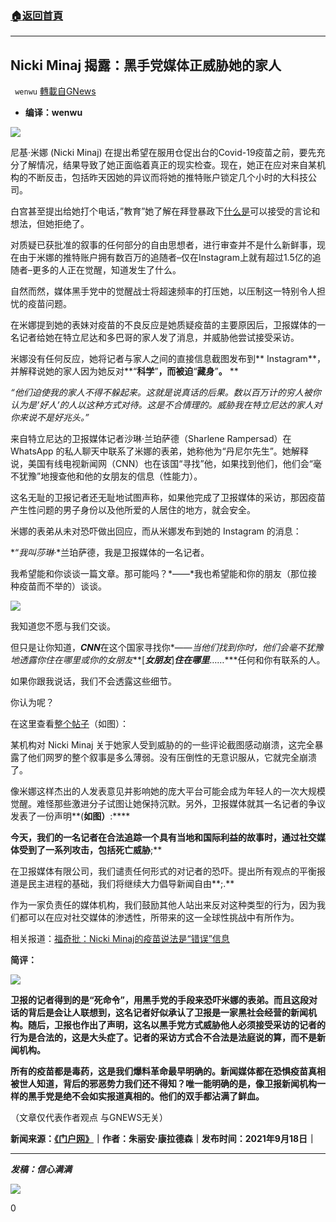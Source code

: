 ###  [:house:返回首頁](https://github.com/ourhimalayas/txt)
---


## Nicki Minaj 揭露：黑手党媒体正威胁她的家人
` wenwu` [轉載自GNews](https://gnews.org/zh-hans/1542338/)

- **编译：wenwu**


![](https://assets.gnews.org/wp-content/uploads/2021/09/tempsnip87.png)

尼基·米娜 (Nicki Minaj) 在提出希望在服用仓促出台的Covid-19疫苗之前，要先充分了解情况，结果导致了她正面临着真正的现实检查。现在，她正在应对来自某机构的不断反击，包括昨天因她的异议而将她的推特账户锁定几个小时的大科技公司。

白宫甚至提出给她打个电话，”教育”她了解在拜登暴政下[什么是](https://www.thegatewaypundit.com/2021/09/white-house-offers-nicki-minaj-educational-phone-call-set-straight-appropriate-thinking-regime/)可以接受的言论和想法，但她拒绝了。

对质疑已获批准的叙事的任何部分的自由思想者，进行审查并不是什么新鲜事，现在由于米娜的推特账户拥有数百万的追随者–仅在Instagram上就有超过1.5亿的追随者–更多的人正在觉醒，知道发生了什么。

自然而然，媒体黑手党中的觉醒战士将超速频率的打压她，以压制这一特别令人担忧的疫苗问题。

在米娜提到她的表妹对疫苗的不良反应是她质疑疫苗的主要原因后，卫报媒体的一名记者给她在特立尼达和多巴哥的家人发了消息，并威胁他尝试接受采访。

米娜没有任何反应，她将记者与家人之间的直接信息截图发布到** Instagram**，并解释说她的家人因为她反对**“**科学**”**，而被迫**“**藏身**”**。** **

*“*他们迫使我的家人不得不躲起来。这就是说真话的后果。数以百万计的穷人被你认为是*’*好人*’*的人以这种方式对待。这是不合情理的。威胁我在特立尼达的家人对你来说不是好兆头。*”*

来自特立尼达的卫报媒体记者沙琳·兰珀萨德（Sharlene Rampersad）在 WhatsApp 的私人聊天中联系了米娜的表弟，她称他为“丹尼尔先生”。她解释说，美国有线电视新闻网（CNN）也在该国“寻找”他，如果找到他们，他们会“毫不犹豫”地搜查他和他的女朋友的信息（性能力）。

这名无耻的卫报记者还无耻地试图声称，如果他完成了卫报媒体的采访，那因疫苗产生性问题的男子身份以及他所爱的人居住的地方，就会安全。

米娜的表弟从未对恐吓做出回应，而从米娜发布到她的 Instagram 的消息：

*“*我叫莎琳*·*兰珀萨德，我是卫报媒体的一名记者。

我希望能和你谈谈一篇文章。那可能吗？*——*我也希望能和你的朋友（那位接种疫苗而不举的）谈谈。

![](https://assets.gnews.org/wp-content/uploads/2021/09/unnamed-2021-09-19T132454.749.png)

我知道您不愿与我们交谈。

但只是让你知道，***CNN***在这个国家寻找你*——*当他们找到你时，他们会毫不犹豫地透露你住在哪里或你的女朋友***[***女朋友***]***住在哪里***……***任何和你有联系的人。

如果你跟我说话，我们不会透露这些细节。

你认为呢？

在这里查看[整个帖子](https://twitter.com/GraduatedBen/status/1438936828908818433?s=20)（如图）：

某机构对 Nicki Minaj 关于她家人受到威胁的的一些评论截图感动崩溃，这完全暴露了他们网罗的整个叙事是多么薄弱。没有压倒性的无意识服从，它就完全崩溃了。

像米娜这样杰出的人发表意见并影响她的庞大平台可能会成为年轻人的一次大规模觉醒。难怪那些激进分子试图让她保持沉默。另外，卫报媒体就其一名记者的争议发表了一份声明**(**如图）**:****

**今天，我们的一名记者在合法追踪一个具有当地和国际利益的故事时，通过社交媒体受到了一系列攻击，包括死亡威胁**;**

在卫报媒体有限公司，我们谴责任何形式的对记者的恐吓。提出所有观点的平衡报道是民主进程的基础，我们将继续大力倡导新闻自由**;.**

作为一家负责任的媒体机构，我们鼓励其他人站出来反对这种类型的行为，因为我们都可以在应对社交媒体的渗透性，所带来的这一全球性挑战中有所作为。

相关报道：[福奇批：Nicki Minaj的疫苗说法是“错误”信息](https://gnews.org/zh-hans/1537079/)

**简评：**

![](https://assets.gnews.org/wp-content/uploads/2021/09/unnamed-2021-09-19T132746.369.png)

**卫报的记者得到的是“死命令”，用黑手党的手段来恐吓米娜的表弟。而且这段对话的背后是会让人联想到，这名记者好似承认了卫报是一家黑社会经营的新闻机构。随后，卫报也作出了声明，这名以黑手党方式威胁他人必须接受采访的记者的行为是合法的，这是大头症了。记者的采访方式合不合法是法庭说的算，而不是新闻机构。**

**所有的疫苗都是毒药，这是我们爆料革命最早明确的。新闻媒体都在恐惧疫苗真相被世人知道，背后的邪恶势力我们还不得知？唯一能明确的是，像卫报新闻机构一样的黑手党是绝不会如实报道真相的。他们的双手都沾满了鲜血。**

（文章仅代表作者观点 与GNEWS无关）

**新闻来源：[《门户网》](https://www.thegatewaypundit.com/2021/09/crossing-line-nicki-minaj-exposes-media-mafia-posts-private-messages-reporters-threatening-family-members/)｜作者：朱丽安·康拉德森｜发布时间：2021年9月18日｜**

* * *

***发稿：信心满满***

![](https://assets.gnews.org/wp-content/uploads/2021/09/GNEWS_CH.-1.jpeg)



0
